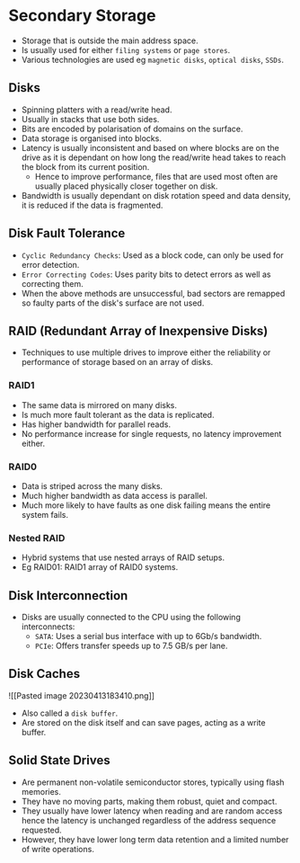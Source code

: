 # Secondary Storage
* Storage that is outside the main address space.
* Is usually used for either `filing systems` or `page stores`.
* Various technologies are used eg `magnetic disks`, `optical disks`, `SSDs`.

## Disks
* Spinning platters with a read/write head.
* Usually in stacks that use both sides.
* Bits are encoded by polarisation of domains on the surface.
* Data storage is organised into blocks.
* Latency is usually inconsistent and based on where blocks are on the drive as it is dependant on how long the read/write head takes to reach the block from its current position.
	* Hence to improve performance, files that are used most often are usually placed physically closer together on disk.
* Bandwidth is usually dependant on disk rotation speed and data density, it is reduced if the data is fragmented.

## Disk Fault Tolerance
* `Cyclic Redundancy Checks`: Used as a block code, can only be used for error detection.
* `Error Correcting Codes`: Uses parity bits to detect errors as well as correcting them.
* When the above methods are unsuccessful, bad sectors are remapped so faulty parts of the disk's surface are not used.

## RAID (Redundant Array of Inexpensive Disks)
* Techniques to use multiple drives to improve either the reliability or performance of storage based on an array of disks.
### RAID1
* The same data is mirrored on many disks.
* Is much more fault tolerant as the data is replicated.
* Has higher bandwidth for parallel reads. 
* No performance increase for single requests, no latency improvement either.
### RAID0
* Data is striped across the many disks.
* Much higher bandwidth as data access is parallel.
* Much more likely to have faults as one disk failing means the entire system fails.
### Nested RAID
* Hybrid systems that use nested arrays of RAID setups.
* Eg RAID01: RAID1 array of RAID0 systems.

## Disk Interconnection
* Disks are usually connected to the CPU using the following interconnects:
	* `SATA`: Uses a serial bus interface with up to 6Gb/s bandwidth.
	* `PCIe`: Offers transfer speeds up to 7.5 GB/s per lane.

## Disk Caches
![[Pasted image 20230413183410.png]]
* Also called a `disk buffer`.
* Are stored on the disk itself and can save pages, acting as a write buffer.

## Solid State Drives
* Are permanent non-volatile semiconductor stores, typically using flash memories.
* They have no moving parts, making them robust, quiet and compact.
* They usually have lower latency when reading and are random access hence the latency is unchanged regardless of the address sequence requested.
* However, they have lower long term data retention and a limited number of write operations.
